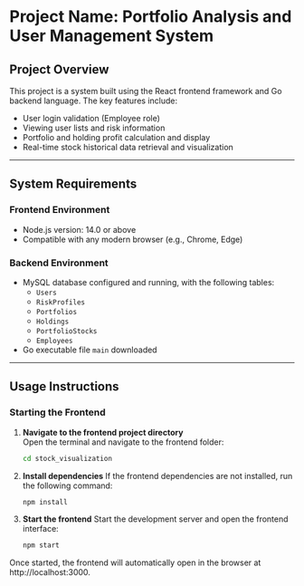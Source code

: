 # Project Name: Portfolio Analysis and User Management System

## Project Overview
This project is a system built using the React frontend framework and Go backend language. The key features include:
- User login validation (Employee role)
- Viewing user lists and risk information
- Portfolio and holding profit calculation and display
- Real-time stock historical data retrieval and visualization

---

## System Requirements

### Frontend Environment
- Node.js version: 14.0 or above
- Compatible with any modern browser (e.g., Chrome, Edge)

### Backend Environment
- MySQL database configured and running, with the following tables:
  - `Users`
  - `RiskProfiles`
  - `Portfolios`
  - `Holdings`
  - `PortfolioStocks`
  - `Employees`
- Go executable file `main` downloaded

---

## Usage Instructions

### Starting the Frontend

1. **Navigate to the frontend project directory**  
   Open the terminal and navigate to the frontend folder:
   ```bash
   cd stock_visualization
2. **Install dependencies**
If the frontend dependencies are not installed, run the following command:
    ```bash
    npm install
3. **Start the frontend**
Start the development server and open the frontend interface:
    ```bash
    npm start
Once started, the frontend will automatically open in the browser at http://localhost:3000.